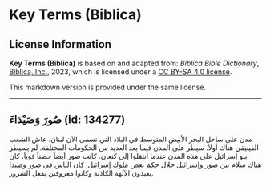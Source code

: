 # Key Terms (Biblica)

## License Information

**Key Terms (Biblica)** is based on and adapted from: _Biblica Bible Dictionary_, [Biblica, Inc.](https://www.biblica.com/), 2023, which is licensed under a [CC BY-SA 4.0 license](https://creativecommons.org/licenses/by-sa/4.0/legalcode.en).

This markdown version is provided under the same license.



--------------------------------

## صُورَ وَصَيْدَاءَ (id: 134277)

مدن على ساحل البحر الأبيض المتوسط في البلاد التي تسمى الآن لبنان. عاش الشعب الفينيقي هناك أولاً. سيطر على المدن فيما بعد العديد من الحكومات المختلفة. لم يسيطر بنو إسرائيل على هذه المدن عندما انتقلوا إلى كنعان. كانت صور أيضاً حصناً قوياً. كان هناك سلام بين صور وإسرائيل خلال حكم بعض ملوك إسرائيل. كان الناس في صور وصيدا يعبدون الآلهة الكاذبة وكانوا معروفين بفعل الشرور.


